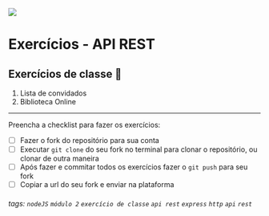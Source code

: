 ![](https://i.imgur.com/xG74tOh.png)

# Exercícios - API REST

## Exercícios de classe 🏫

1. Lista de convidados
2. Biblioteca Online

---

Preencha a checklist para fazer os exercícios:

-   [ ] Fazer o fork do repositório para sua conta
-   [ ] Executar `git clone` do seu fork no terminal para clonar o repositório, ou clonar de outra maneira
-   [ ] Após fazer e commitar todos os exercícios fazer o `git push` para seu fork
-   [ ] Copiar a url do seu fork e enviar na plataforma

###### tags: `nodeJS` `módulo 2` `exercício de classe` `api rest` `express` `http` `api` `rest`
